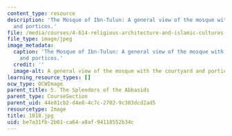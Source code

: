 ```yaml
---
content_type: resource
description: 'The Mosque of Ibn-Tulun: A general view of the mosque with the courtyard
  and porticos.'
file: /media/courses/4-614-religious-architecture-and-islamic-cultures-fall-2002/be7a31fb2b01ca64a8af94118552b34c_1018.jpg
file_type: image/jpeg
image_metadata:
  caption: 'The Mosque of Ibn-Tulun: A general view of the mosque with the courtyard
    and porticos.'
  credit: ''
  image-alt: A general view of the mosque with the courtyard and porticos
learning_resource_types: []
ocw_type: OCWImage
parent_title: 5. The Splendors of the Abbasids
parent_type: CourseSection
parent_uid: 44e81cb2-d4e8-4c7c-2702-9c303dcd2ad5
resourcetype: Image
title: 1018.jpg
uid: be7a31fb-2b01-ca64-a8af-94118552b34c
---
```


